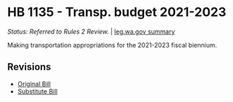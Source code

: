 # HB 1135 - Transp. budget 2021-2023
*Status: Referred to Rules 2 Review.* | [leg.wa.gov summary](https://app.leg.wa.gov/billsummary?BillNumber=1135&Year=2021)

Making transportation appropriations for the 2021-2023 fiscal biennium.

## Revisions
* [Original Bill](1/)
* [Substitute Bill](S/)